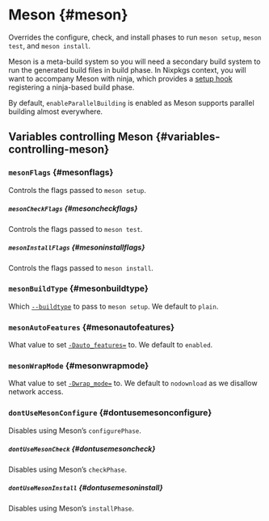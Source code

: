 # Meson {#meson}

Overrides the configure, check, and install phases to run `meson setup`, `meson test`, and `meson install`.

Meson is a meta-build system so you will need a secondary build system to run the generated build files in build phase. In Nixpkgs context, you will want to accompany Meson with ninja, which provides a [setup hook](#ninja) registering a ninja-based build phase.

By default, `enableParallelBuilding` is enabled as Meson supports parallel building almost everywhere.

## Variables controlling Meson {#variables-controlling-meson}

### `mesonFlags` {#mesonflags}

Controls the flags passed to `meson setup`.

##### `mesonCheckFlags` {#mesoncheckflags}

Controls the flags passed to `meson test`.

##### `mesonInstallFlags` {#mesoninstallflags}

Controls the flags passed to `meson install`.

### `mesonBuildType` {#mesonbuildtype}

Which [`--buildtype`](https://mesonbuild.com/Builtin-options.html#core-options) to pass to `meson setup`. We default to `plain`.

### `mesonAutoFeatures` {#mesonautofeatures}

What value to set [`-Dauto_features=`](https://mesonbuild.com/Builtin-options.html#core-options) to. We default to `enabled`.

### `mesonWrapMode` {#mesonwrapmode}

What value to set [`-Dwrap_mode=`](https://mesonbuild.com/Builtin-options.html#core-options) to. We default to `nodownload` as we disallow network access.

### `dontUseMesonConfigure` {#dontusemesonconfigure}

Disables using Meson’s `configurePhase`.

##### `dontUseMesonCheck` {#dontusemesoncheck}

Disables using Meson’s `checkPhase`.

##### `dontUseMesonInstall` {#dontusemesoninstall}

Disables using Meson’s `installPhase`.
